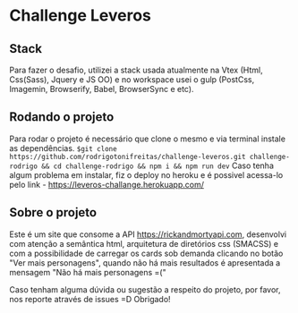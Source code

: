 # Challenge Leveros

## Stack
Para fazer o desafio, utilizei a stack usada atualmente na Vtex (Html, Css(Sass), Jquery e JS OO) e no workspace usei o gulp (PostCss, Imagemin, Browserify, Babel, BrowserSync e etc).

## Rodando o projeto

Para rodar o projeto é necessário que clone o mesmo e via terminal instale as dependências.
`$git clone https://github.com/rodrigotonifreitas/challenge-leveros.git challenge-rodrigo && cd challenge-rodrigo && npm i && npm run dev`
Caso tenha algum problema em instalar, fiz o deploy no heroku e é possivel acessa-lo pelo link - https://leveros-challange.herokuapp.com/

## Sobre o projeto
Este é um site que consome a API https://rickandmortyapi.com, desenvolvi com atenção a semântica html, arquitetura de diretórios css (SMACSS) e com a possibilidade de carregar os cards sob demanda clicando no botão "Ver mais personagens", quando não há mais resultados é apresentada a mensagem "Não há mais personagens =(" 

Caso tenham alguma dúvida ou sugestão a respeito do projeto, por favor, nos reporte através de issues =D
Obrigado!